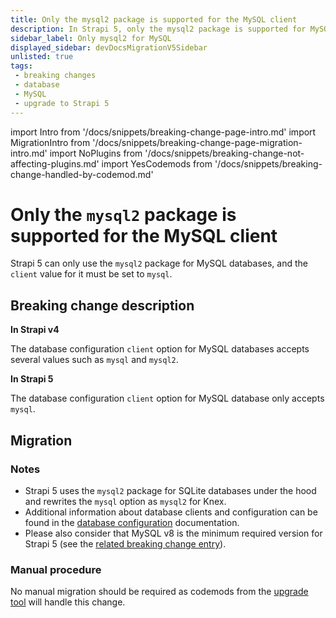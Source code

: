 ```yaml
---
title: Only the mysql2 package is supported for the MySQL client
description: In Strapi 5, only the mysql2 package is supported for MySQL databases, which is 
sidebar_label: Only mysql2 for MySQL 
displayed_sidebar: devDocsMigrationV5Sidebar
unlisted: true
tags:
 - breaking changes
 - database
 - MySQL
 - upgrade to Strapi 5
---
```


import Intro from '/docs/snippets/breaking-change-page-intro.md'
import MigrationIntro from '/docs/snippets/breaking-change-page-migration-intro.md'
import NoPlugins from '/docs/snippets/breaking-change-not-affecting-plugins.md'
import YesCodemods from '/docs/snippets/breaking-change-handled-by-codemod.md'

# Only the `mysql2` package is supported for the MySQL client

Strapi 5 can only use the `mysql2` package for MySQL databases, and the `client` value for it must be set to `mysql`.

<Intro />
<NoPlugins/>
<YesCodemods />

## Breaking change description

<SideBySideContainer>

<SideBySideColumn>

**In Strapi v4**

The database configuration `client` option for MySQL databases accepts several values such as `mysql` and `mysql2`.

</SideBySideColumn>

<SideBySideColumn>

**In Strapi 5**

The database configuration `client` option for MySQL database only accepts `mysql`.

</SideBySideColumn>

</SideBySideContainer>

## Migration

<MigrationIntro />

### Notes

* Strapi 5 uses the `mysql2` package for SQLite databases under the hood and rewrites the `mysql` option as `mysql2` for Knex.
* Additional information about database clients and configuration can be found in the [database configuration](/dev-docs/configurations/database) documentation.
* Please also consider that MySQL v8 is the minimum required version for Strapi 5 (see the [related breaking change entry](/dev-docs/migration/v4-to-v5/breaking-changes/mysql5-unsupported)).

### Manual procedure

No manual migration should be required as codemods from the [upgrade tool](/dev-docs/upgrade-tool) will handle this change.
